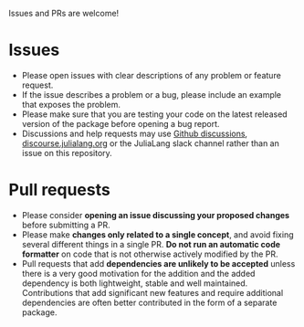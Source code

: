 Issues and PRs are welcome!

# Issues
- Please open issues with clear descriptions of any problem or feature request.
- If the issue describes a problem or a bug, please include an example that exposes the problem.
- Please make sure that you are testing your code on the latest released version of the package before opening a bug report.
- Discussions and help requests may use [Github discussions](https://github.com/JuliaControl/ControlSystems.jl/discussions), [discourse.julialang.org](https://discourse.julialang.org/) or the JuliaLang slack channel rather than an issue on this repository.

# Pull requests
- Please consider **opening an issue discussing your proposed changes** before submitting a PR.
- Please make **changes only related to a single concept**, and avoid fixing several different things in a single PR. **Do not run an automatic code formatter** on code that is not otherwise actively modified by the PR.
- Pull requests that add **dependencies are unlikely to be accepted** unless there is a very good motivation for the addition and the added dependency is both lightweight, stable and well maintained. Contributions that add significant new features and require additional dependencies are often better contributed in the form of a separate package.
